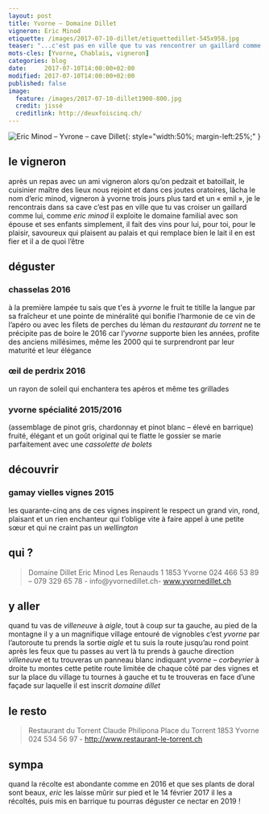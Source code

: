 ```yaml
---
layout: post
title: Yvorne — Domaine Dillet
vigneron: Eric Minod
etiquette: /images/2017-07-10-dillet/etiquettedillet-545x958.jpg
teaser: "...c'est pas en ville que tu vas rencontrer un gaillard comme lui"
mots-cles: [Yvorne, Chablais, vigneron]
categories: blog
date:     2017-07-10T14:00:00+02:00
modified: 2017-07-10T14:00:00+02:00
published: false
image:
  feature: /images/2017-07-10-dillet1900-800.jpg
  credit: jissé
  creditlink: http://deuxfoiscinq.ch/
---
```


![Eric Minod – Yvrone – cave Dillet](/images/2017-07-10-vingerondillet2-1200x1600.jpg){: style="width:50%; margin-left:25%;" }



## le vigneron
après un repas avec un ami vigneron alors qu’on pedzait et batoillait, le cuisinier maître des lieux nous rejoint et dans ces joutes oratoires, lâcha le nom d’eric minod, vigneron à yvorne
trois jours plus tard et un « emil », je le rencontrais dans sa cave
c’est pas en ville que tu vas croiser un gaillard comme lui, comme *eric minod*
il exploite le domaine familial avec son épouse et ses enfants
simplement, il fait des vins pour lui, pour toi, pour le plaisir, savoureux qui plaisent au palais et qui remplace bien le lait
il en est fier et il a de quoi l’être

## déguster
### chasselas 2016
à la première lampée tu sais que t'es à *yvorne*
le fruit te titille la langue par sa fraîcheur et une pointe de minéralité qui bonifie l’harmonie de ce vin
de l’apéro ou avec les filets de perches du léman du *restaurant du torrent*
ne te précipite pas de boire le 2016 car l’*yvorne* supporte bien les années, profite des anciens millésimes, même les 2000 qui te surprendront par leur maturité et leur élégance

### œil de perdrix 2016
un rayon de soleil qui enchantera tes apéros et même tes grillades

### yvorne spécialité 2015/2016
(assemblage de pinot gris, chardonnay et pinot blanc – élevé en barrique)
fruité, élégant et un goût original qui te flatte le gossier
se marie parfaitement avec une *cassolette de bolets*


## découvrir
### gamay vielles vignes 2015
les quarante-cinq ans de ces vignes inspirent le respect
un grand vin, rond, plaisant et un rien enchanteur qui t’oblige vite à faire appel à une petite sœur et qui ne craint pas un *wellington*

## qui ?
> Domaine Dillet
> Eric Minod
> Les Renauds 1
> 1853 Yvorne
> 024  466 53 89 – 079 329 65 78 - info@yvornedillet.ch- www.yvornedillet.ch

## y aller
quand tu vas de *villeneuve* à *aigle*, tout à coup sur ta gauche, au pied de la montagne il y a un magnifique village entouré de vignobles
c’est *yvorne*
par l’autoroute tu prends la sortie *aigle* et tu suis la route jusqu’au rond point après les feux que tu passes au vert
là tu prends à gauche direction *villeneuve* et tu trouveras un panneau blanc indiquant *yvorne – corbeyrier* à droite
tu montes cette petite route limitée de chaque côté par des vignes et sur la place du village tu tournes à gauche et tu te trouveras en face d’une façade sur laquelle il est inscrit *domaine dillet*

## le resto
> Restaurant du Torrent
> Claude Philipona
> Place du Torrent
> 1853 Yvorne
> 024 534 56 97 - http://www.restaurant-le-torrent.ch

## sympa
quand la récolte est abondante comme en 2016 et que ses plants de doral sont beaux, *eric* les laisse mûrir sur pied et le 14 février 2017 il les a récoltés, puis mis en barrique 
tu pourras déguster ce nectar en 2019 !

